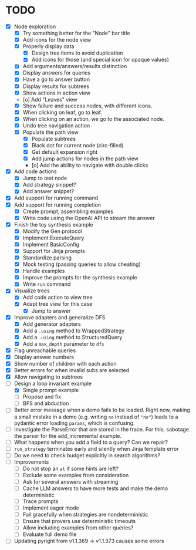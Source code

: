 # TODO

- [x] Node exploration
  - [x] Try something better for the "Node" bar title
  - [x] Add icons for the node view
  - [x] Properly display data
    - [x] Design tree items to avoid duplication
    - [x] Add icons for those (and special icon for opaque values)
  - [x] Add arguments/answers/results distinction
  - [x] Display answers for queries
  - [x] Have a go to answer button
  - [x] Display results for subtrees
  - [x] Show actions in action view
  - [o] Add "Leaves" view
  - [x] Show failure and success nodes, with different icons.
  - [x] When clicking on leaf, go to leaf.
  - [x] When clicking on an action, we go to the associated node.
  - [x] Undo tree navigation action
  - [x] Populate the path view
    - [x] Populate subtrees
    - [x] Black dot for current node (circ-filled)
    - [x] Get default expansion right
    - [x] Add jump actions for nodes in the path view
    - [o] Add the ability to navigate with double clicks
- [x] Add code actions
  - [x] Jump to test node
  - [x] Add strategy snippet?
  - [x] Add answer snippet?
- [x] Add support for running command
- [x] Add support for running completion
  - [x] Create prompt, assembling examples
  - [x] Write code using the OpenAI API to stream the answer
- [x] Finish the toy synthesis example
  - [x] Modify the Gen protocol
  - [x] Implement ExecuteQuery
  - [x] Implement BasicConfig
  - [x] Support for Jinja prompts
  - [x] Standardize parsing
  - [x] Mock testing (passing queries to allow cheating)
  - [x] Handle examples
  - [x] Improve the prompts for the synthesis example
  - [x] Write `run` command
- [x] Visualize trees
  - [x] Add code action to view tree
  - [x] Adapt tree view for this case
    - [x] Jump to answer
- [x] Improve adapters and generalize DFS
  - [x] Add generator adapters
  - [x] Add a `.using` method to WrappedStrategy
  - [x] Add a `.using` method to StructuredQuery
  - [x] Add a `max_depth` parameter to `dfs`
- [x] Flag unreachable queries
- [x] Display answer numbers
- [x] Show number of children with each action
- [x] Better errors for when invalid subs are selected
- [x] Allow navigating to subtrees
- [ ] Design a loop invariant example
  - [x] Single prompt example
  - [ ] Propose and fix
  - [ ] BFS and abduction
- [ ] Better error message when a demo fails to be loaded. Right now, making a small mistake in a demo (e.g. writing `no` instead of `"no"`) loads to a pydantic error loading `params`, which is confusing.
- [ ] Investigate the ParseError that are stored in the trace. For this, sabotage the parser for the add_incremental example.
- [ ] What happens when you add a field to a query? Can we repair?
- [ ] `run_strategy` terminates early and silently when Jinja template error
- [ ] Do we need to check budget explicitly in search algorithms?
- [ ] Improvements
  - [ ] Do not stop an `at` if some hints are left?
  - [ ] Exclude some examples from consideration
  - [ ] Ask for several answers with streaming
  - [ ] Cache LLM answers to have more tests and make the demo deterministic
  - [ ] Trace prompts
  - [ ] Implement eager mode
  - [ ] Fail gracefully when strategies are nondeterministic
  - [ ] Ensure that provers use deterministic timeouts
  - [ ] Allow including examples from other queries?
  - [ ] Evaluate full demo file
- [ ] Updating pyright from v1.1.369 -> v1.1.373 causes some errors